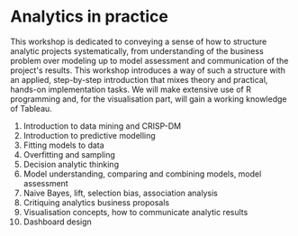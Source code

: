 # Analytics in practice

This workshop is dedicated to conveying a sense of how to structure analytic projects systematically, from understanding of the business problem over modeling up to model assessment and communication of the project's results. This workshop introduces a way of such a structure with an applied, step-by-step introduction that mixes theory and practical, hands-on implementation tasks. We will make extensive use of R programming and, for the visualisation part, will gain a working knowledge of Tableau. 

1. Introduction to data mining and CRISP-DM 
2. Introduction to predictive modelling
3. Fitting models to data
4. Overfitting and sampling
5. Decision analytic thinking
6. Model understanding, comparing and combining models, model assessment
7. Naive Bayes, lift, selection bias, association analysis
8. Critiquing analytics business proposals
9. Visualisation concepts, how to communicate analytic results 
10. Dashboard design
